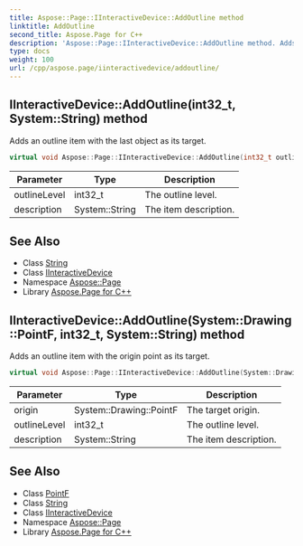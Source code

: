 ```yaml
---
title: Aspose::Page::IInteractiveDevice::AddOutline method
linktitle: AddOutline
second_title: Aspose.Page for C++
description: 'Aspose::Page::IInteractiveDevice::AddOutline method. Adds an outline item with the last object as its target in C++.'
type: docs
weight: 100
url: /cpp/aspose.page/iinteractivedevice/addoutline/
---
```

## IInteractiveDevice::AddOutline(int32_t, System::String) method


Adds an outline item with the last object as its target.

```cpp
virtual void Aspose::Page::IInteractiveDevice::AddOutline(int32_t outlineLevel, System::String description)=0
```


| Parameter | Type | Description |
| --- | --- | --- |
| outlineLevel | int32_t | The outline level. |
| description | System::String | The item description. |

## See Also

* Class [String](../../../system/string/)
* Class [IInteractiveDevice](../)
* Namespace [Aspose::Page](../../)
* Library [Aspose.Page for C++](../../../)
## IInteractiveDevice::AddOutline(System::Drawing::PointF, int32_t, System::String) method


Adds an outline item with the origin point as its target.

```cpp
virtual void Aspose::Page::IInteractiveDevice::AddOutline(System::Drawing::PointF origin, int32_t outlineLevel, System::String description)=0
```


| Parameter | Type | Description |
| --- | --- | --- |
| origin | System::Drawing::PointF | The target origin. |
| outlineLevel | int32_t | The outline level. |
| description | System::String | The item description. |

## See Also

* Class [PointF](../../../system.drawing/pointf/)
* Class [String](../../../system/string/)
* Class [IInteractiveDevice](../)
* Namespace [Aspose::Page](../../)
* Library [Aspose.Page for C++](../../../)
